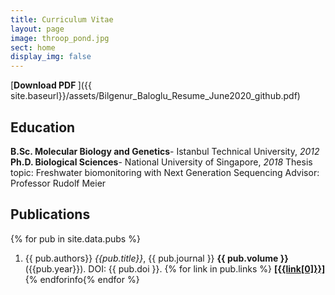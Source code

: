 ```yaml
---
title: Curriculum Vitae
layout: page
image: throop_pond.jpg
sect: home
display_img: false
---
```


[**Download PDF  <i class="far fa-file-pdf"></i>**]({{ site.baseurl}}/assets/Bilgenur_Baloglu_Resume_June2020_github.pdf)

## Education

**B.Sc. Molecular Biology and Genetics**- Istanbul Technical University, *2012*
**Ph.D. Biological Sciences**- National University of Singapore, *2018* 
Thesis topic: Freshwater biomonitoring with Next Generation Sequencing
Advisor: Professor Rudolf Meier

## Publications

{% for pub in site.data.pubs %}
1. {{ pub.authors}} *{{pub.title}}*, {{ pub.journal }} **{{ pub.volume }}** ({{pub.year}}). DOI: {{ pub.doi }}. {% for link in pub.links %} [**\[{{link[0]}}\]**]({{link[1]}})
{% endforinfo{% endfor %}
